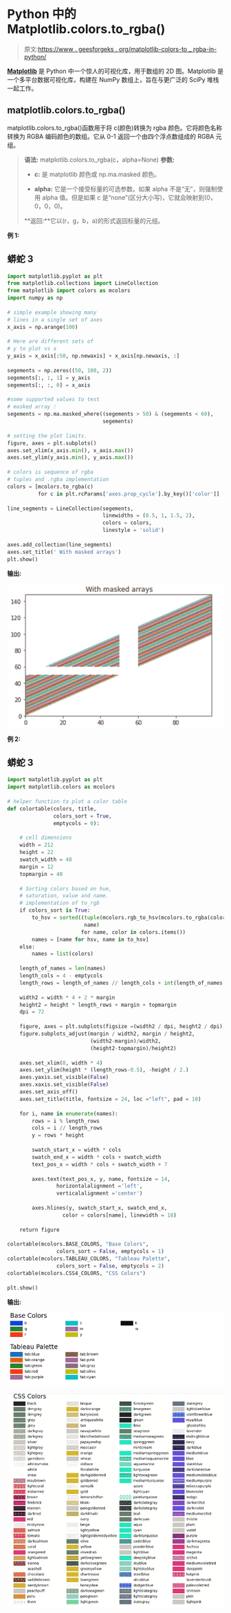 # Python 中的 Matplotlib.colors.to_rgba()

> 原文:[https://www . geesforgeks . org/matplotlib-colors-to _ rgba-in-python/](https://www.geeksforgeeks.org/matplotlib-colors-to_rgba-in-python/)

[**Matplotlib**](https://www.geeksforgeeks.org/python-matplotlib-an-overview/) 是 Python 中一个惊人的可视化库，用于数组的 2D 图。Matplotlib 是一个多平台数据可视化库，构建在 NumPy 数组上，旨在与更广泛的 SciPy 堆栈一起工作。

## matplotlib.colors.to_rgba()

matplotlib.colors.to_rgba()函数用于将 c(颜色)转换为 rgba 颜色。它将颜色名称转换为 RGBA 编码颜色的数组。它从 0-1 返回一个由四个浮点数组成的 RGBA 元组。

> **语法:** matplotlib.colors.to_rgba(c，alpha=None)
> **参数:**
> 
> *   **c:** 是 matplotlib 颜色或 np.ma.masked 颜色。
>     
> *   **alpha:** 它是一个接受标量的可选参数。如果 alpha 不是“无”，则强制使用 alpha 值。但是如果 c 是“none”(区分大小写)，它就会映射到(0，0，0，0)。
>     
> 
> **返回:**它以(r，g，b，a)的形式返回标量的元组。

**例 1:**

## 蟒蛇 3

```py
import matplotlib.pyplot as plt
from matplotlib.collections import LineCollection
from matplotlib import colors as mcolors
import numpy as np

# simple example showing many
# lines in a single set of axes
x_axis = np.arange(100)

# Here are different sets of
# y to plot vs x
y_axis = x_axis[:50, np.newaxis] + x_axis[np.newaxis, :]

segements = np.zeros((50, 100, 2))
segements[:, :, 1] = y_axis
segements[:, :, 0] = x_axis

#some supported values to test 
# masked array :
segements = np.ma.masked_where((segements > 50) & (segements < 60),
                               segements)

# setting the plot limits.
figure, axes = plt.subplots()
axes.set_xlim(x_axis.min(), x_axis.max())
axes.set_ylim(y_axis.min(), y_axis.max())

# colors is sequence of rgba 
# tuples and .rgba implementation
colors = [mcolors.to_rgba(c)
          for c in plt.rcParams['axes.prop_cycle'].by_key()['color']]

line_segments = LineCollection(segements,
                               linewidths = (0.5, 1, 1.5, 2),
                               colors = colors,
                               linestyle = 'solid')

axes.add_collection(line_segments)
axes.set_title(' With masked arrays')
plt.show()
```

**输出:**

![matplotlib.colors.to_rgba()](img/390570ab06345ada1e8e7286e4dd7f62.png)

**例 2:**

## 蟒蛇 3

```py
import matplotlib.pyplot as plt
import matplotlib.colors as mcolors

# helper function to plot a color table
def colortable(colors, title, 
               colors_sort = True,
               emptycols = 0):

    # cell dimensions
    width = 212
    height = 22
    swatch_width = 48
    margin = 12
    topmargin = 40

    # Sorting colors based on hue,
    # saturation, value and name.
    # implementation of to_rgb
    if colors_sort is True:
        to_hsv = sorted((tuple(mcolors.rgb_to_hsv(mcolors.to_rgba(color)[:3])),
                         name)
                        for name, color in colors.items())
        names = [name for hsv, name in to_hsv]
    else:
        names = list(colors)

    length_of_names = len(names)
    length_cols = 4 - emptycols
    length_rows = length_of_names // length_cols + int(length_of_names % length_cols > 0)

    width2 = width * 4 + 2 * margin
    height2 = height * length_rows + margin + topmargin
    dpi = 72

    figure, axes = plt.subplots(figsize =(width2 / dpi, height2 / dpi), dpi = dpi)
    figure.subplots_adjust(margin / width2, margin / height2,
                           (width2-margin)/width2,
                           (height2-topmargin)/height2)

    axes.set_xlim(0, width * 4)
    axes.set_ylim(height * (length_rows-0.5), -height / 2.)
    axes.yaxis.set_visible(False)
    axes.xaxis.set_visible(False)
    axes.set_axis_off()
    axes.set_title(title, fontsize = 24, loc ="left", pad = 10)

    for i, name in enumerate(names):
        rows = i % length_rows
        cols = i // length_rows
        y = rows * height

        swatch_start_x = width * cols
        swatch_end_x = width * cols + swatch_width
        text_pos_x = width * cols + swatch_width + 7

        axes.text(text_pos_x, y, name, fontsize = 14,
                horizontalalignment ='left',
                verticalalignment ='center')

        axes.hlines(y, swatch_start_x, swatch_end_x,
                  color = colors[name], linewidth = 18)

    return figure

colortable(mcolors.BASE_COLORS, "Base Colors",
                colors_sort = False, emptycols = 1)
colortable(mcolors.TABLEAU_COLORS, "Tableau Palette",
                colors_sort = False, emptycols = 2)
colortable(mcolors.CSS4_COLORS, "CSS Colors")

plt.show()
```

**输出:**

![matplotlib.colors.to_rgba()](img/ae1ec5657b2e4a7adbc55587556353cb.png)

![matplotlib.colors.to_rgba()](img/a4e7dc1ccae4378c98cefa6407b4674e.png)
